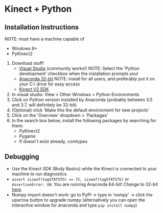 # Kinect + Python

## Installation Instructions
NOTE: must have a machine capable of 
 - Windows 8+
 - PyKinect2

1. Download stuff!
    * [Visual Studio](https://visualstudio.microsoft.com/vs/) (community works!) NOTE: Select the 'Python development' checkbox when the installation prompts you!
    * [Anaconda 32-bit](https://repo.anaconda.com/archive/Anaconda3-5.3.0-Windows-x86.exe) NOTE: install for all users, and preferably put it on your C:\ drive for easy access
    * [Kinect V2 SDK](https://www.microsoft.com/en-us/download/details.aspx?id=44561)
2. In visual studio: View > Other Windows > Python Environments
3. Click on Python version installed by Anaconda (probably between 3.5 and 3.7, will definitely be 32-bit)
4. (Optional) click 'Make this the default environment for new projects'
5. Click on the 'Overview' dropdown > 'Packages'
6. In the search box below, install the following packages by searching for them:
    * PyKinect2
    * Pygame
    * If doesn't exist already, comtypes

## Debugging
 * Use the Kinect SDK (Body Basics) while the Kinect is connected to your machine to run diagnostics
 * `assert sizeof(tagSTATSTG) == 72, sizeof(tagSTATSTG)` or `AssertionError: 80`: You are running Anaconda 64-bit! Change to 32-bit [here](https://repo.anaconda.com/archive/Anaconda3-5.3.0-Windows-x86.exe).
 * Numpy import doesn't work: go to PyPI -> type in 'numpy' -> click the uparrow button to upgrade numpy (alternatively you can open the interactive window for anaconda and type `pip install numpy`)